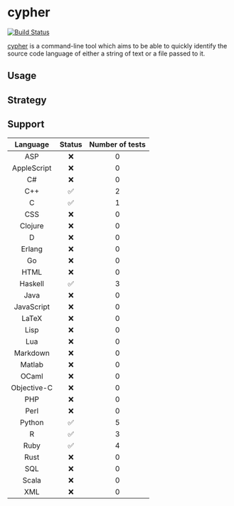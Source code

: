 # cypher

[![Build Status](https://travis-ci.org/jdkato/cypher.svg?branch=master)](https://travis-ci.org/jdkato/cypher)

[cypher](https://en.wikipedia.org/wiki/Cypher_(Marvel_Comics)) is a command-line tool which aims to be able to quickly identify the source code language of either a string of text or a file passed to it.

## Usage

## Strategy 

## Support

|   Language    |     Status        | Number of tests   |
|:-----------:  |:-------------:    |:---------------:  |
|     ASP       | :x:               |        0          |
| AppleScript   | :x:               |        0          |
|      C#       | :x:               |        0          |
|     C++       | :white_check_mark:|        2          |
|      C        | :white_check_mark:|        1          |
|     CSS       | :x:               |        0          |
|   Clojure     | :x:               |        0          |
|      D        | :x:               |        0          |
|    Erlang     | :x:               |        0          |
|      Go       | :x:               |        0          |
|     HTML      | :x:               |        0          |
|   Haskell     | :white_check_mark:|        3          |
|     Java      | :x:               |        0          |
|  JavaScript   | :x:               |        0          |
|    LaTeX      | :x:               |        0          |
|     Lisp      | :x:               |        0          |
|     Lua       | :x:               |        0          |
|   Markdown    | :x:               |        0          |
|    Matlab     | :x:               |        0          |
|    OCaml      | :x:               |        0          |
| Objective-C   | :x:               |        0          |
|     PHP       | :x:               |        0          |
|     Perl      | :x:               |        0          |
|    Python     | :white_check_mark:|        5          |
|      R        | :white_check_mark:|        3          |
|     Ruby      | :white_check_mark:|        4          |
|     Rust      | :x:               |        0          |
|     SQL       | :x:               |        0          |
|    Scala      | :x:               |        0          |
|     XML       | :x:               |        0          |
